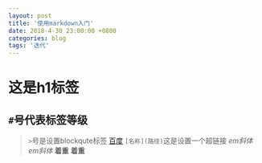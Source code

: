 ```yaml
---
layout: post
title: '使用markdown入门'
date: 2018-4-30 23:00:00 +0800
categories: blog
tags: '迭代'
---
```

# 这是h1标签
## `#`号代表标签等级
> `>`号是设置blockqute标签
[百度](www.baidu.com) `[名称](路径)`这是设置一个超链接
*em斜体* _em斜体_ **着重** __着重__
